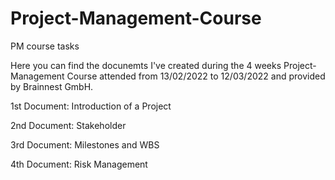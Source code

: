 # Project-Management-Course
PM course tasks

Here you can find the docunemts I've created during the 4 weeks Project-Management Course attended from 13/02/2022 to 12/03/2022 and provided by Brainnest GmbH.

1st Document: Introduction of a Project

2nd Document: Stakeholder 


3rd Document: Milestones and WBS


4th Document: Risk Management
